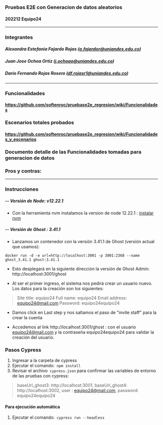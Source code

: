 ### Pruebas E2E con Generacion de datos aleatorios
####   202212 Equipo24


------------


### Integrantes

#####  Alexandra Estefania Fajardo Rojas (a.fajardor@uniandes.edu.co)
#####  Juan Jose Ochoa Ortiz (j.ochoao@uniandes.edu.co)
#####  Dario Fernando Rojas Rosero (df.rojasr1@uniandes.edu.co)


------------

### Funcionalidades

#### https://github.com/softenroc/pruebase2e_regresion/wiki/Funcionalidades

### Escenarios totales probados

#### https://github.com/softenroc/pruebase2e_regresion/wiki/Funcionalidades_y_escenarios


### Documento detalle de las Funcionalidades tomadas para generacion de datos


### Pros y contras:



------------

### Instrucciones

##### -- Versión de Node: v12.22.1

- Con la herramienta nvm instalamos la version de node 12.22.1 : [instalar nvm](https://heynode.com/tutorial/install-nodejs-locally-nvm/ "instalar nvm")

##### -- Versión de Ghost : 3.41.1
- Lanzamos un contenedor con la versión 3.41.1 de Ghost (versión actual que usamos): 

`docker run -d -e url=http://localhost:3001 -p 3001:2368 --name ghost_3.41.1 ghost:3.41.1`
- Esto desplegará en la siguiente dirección la versión de Ghost Admin: http://localhost:3001/ghost

- Al ser el primer ingreso, el sistema nos pedirá crear un usuario nuevo. Los datos para la creación son los siguientes:

> Site title: equipo24
Full name: equipo24
Email address: equipo24@mail.com
Password: equipo24equipo24

- Damos click en Last step y nos saltamos el paso de "invite staff" para la crear la cuenta

-  Accedemos al link http://localhost:3001/ghost : con el usuario  equipo24@mail.com  y la contraseña equipo24equipo24  para validar la creación del usuario.


### Pasos Cypress

 1. Ingresar a la carpeta de cypress
 2. Ejecutar el comando:` npm install`
 3. Revisar el archivo` cypress.json` para confirmar las variables de entorno de las pruebas con cypress:

> baseUrl_ghost3: http://localhost:3001,
baseUrl_ghost4: http://localhost:3002,
user : equipo24@mail.com,
password: equipo24equipo24

#### Para ejecución automática
1. Ejecutar el comando:` cypress run --headless`